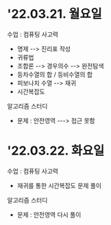 # '22.03.21. 월요일

수업 : 컴퓨팅 사고력

* 명제 --> 진리표 작성
* 귀류법
* 조합론 --> 경우의수  --> 완전탐색
* 등차수열의 합 / 등비수열의 합
* 피보나치 수열 --> 재귀
* 시간복잡도



알고리즘 스터디

* 문제 : 안전영역 ---> 접근 못함



# '22.03.22. 화요일

수업 : 컴퓨팅 사고력

* 재귀를 통한 시간복잡도 문제 풀이



알고리즘 스터디

* 문제 : 안전영역 다시 풀이
